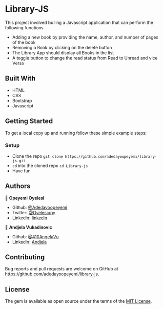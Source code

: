# Library-JS

This project involved builing a Javascript application that can perform the following functions
- Adding a new book by providing the name, author, and number of pages of the book
- Removing a Book by clicking on the delete button
- The Library App should display all Books in the list
- A toggle button to change the read status from Read to Unread and vice Versa

## Built With

- HTML
- CSS
- Bootstrap
- Javascript

## Getting Started

To get a local copy up and running follow these simple example steps:


### Setup

- Clone the repo `git clone https://github.com/adedayoopeyemi/library-js.git`
- `cd` into the cloned repo `cd Library-js`
- Have fun

## Authors

👤 **Opeyemi Oyelesi**

- Github: [@Adedayoopeyemi](https://github.com/Adedayoopeyemi)
- Twitter: [@Oyelesiopy](https://twitter.com/oyelesiopy)
- Linkedin: [linkedin](https://linkedin.com/opeyemioyelesi)

👤 **Andjela Vukadinovic**

- Github: [@410AngelaVu](https://github.com/410AngelaVu)
- Linkedin: [Andjela](https://www.linkedin.com/in/angela-vukadinovic-67a21b1b2/)

## Contributing

Bug reports and pull requests are welcome on GitHub at https://github.com/adedayoopeyemi/library-js.


## License

The gem is available as open source under the terms of the [MIT License](https://opensource.org/licenses/MIT).
